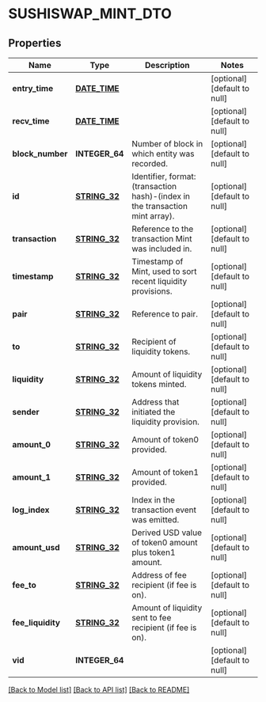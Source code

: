 # SUSHISWAP_MINT_DTO

## Properties
Name | Type | Description | Notes
------------ | ------------- | ------------- | -------------
**entry_time** | [**DATE_TIME**](DATE_TIME.md) |  | [optional] [default to null]
**recv_time** | [**DATE_TIME**](DATE_TIME.md) |  | [optional] [default to null]
**block_number** | **INTEGER_64** | Number of block in which entity was recorded. | [optional] [default to null]
**id** | [**STRING_32**](STRING_32.md) | Identifier, format: (transaction hash)-(index in the transaction mint array). | [optional] [default to null]
**transaction** | [**STRING_32**](STRING_32.md) | Reference to the transaction Mint was included in. | [optional] [default to null]
**timestamp** | [**STRING_32**](STRING_32.md) | Timestamp of Mint, used to sort recent liquidity provisions. | [optional] [default to null]
**pair** | [**STRING_32**](STRING_32.md) | Reference to pair. | [optional] [default to null]
**to** | [**STRING_32**](STRING_32.md) | Recipient of liquidity tokens. | [optional] [default to null]
**liquidity** | [**STRING_32**](STRING_32.md) | Amount of liquidity tokens minted. | [optional] [default to null]
**sender** | [**STRING_32**](STRING_32.md) | Address that initiated the liquidity provision. | [optional] [default to null]
**amount_0** | [**STRING_32**](STRING_32.md) | Amount of token0 provided. | [optional] [default to null]
**amount_1** | [**STRING_32**](STRING_32.md) | Amount of token1 provided. | [optional] [default to null]
**log_index** | [**STRING_32**](STRING_32.md) | Index in the transaction event was emitted. | [optional] [default to null]
**amount_usd** | [**STRING_32**](STRING_32.md) | Derived USD value of token0 amount plus token1 amount. | [optional] [default to null]
**fee_to** | [**STRING_32**](STRING_32.md) | Address of fee recipient (if fee is on). | [optional] [default to null]
**fee_liquidity** | [**STRING_32**](STRING_32.md) | Amount of liquidity sent to fee recipient (if fee is on). | [optional] [default to null]
**vid** | **INTEGER_64** |  | [optional] [default to null]

[[Back to Model list]](../README.md#documentation-for-models) [[Back to API list]](../README.md#documentation-for-api-endpoints) [[Back to README]](../README.md)


